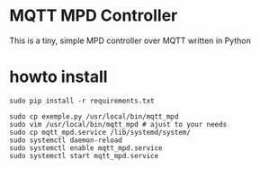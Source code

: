 # MQTT MPD Controller


This is a tiny, simple MPD controller over MQTT written in Python

# howto install

	sudo pip install -r requirements.txt

	sudo cp exemple.py /usr/local/bin/mqtt_mpd
	sudo vim /usr/local/bin/mqtt_mpd # ajust to your needs
	sudo cp mqtt_mpd.service /lib/systemd/system/
	sudo systemctl daemon-reload
	sudo systemctl enable mqtt_mpd.service
	sudo systemctl start mqtt_mpd.service
